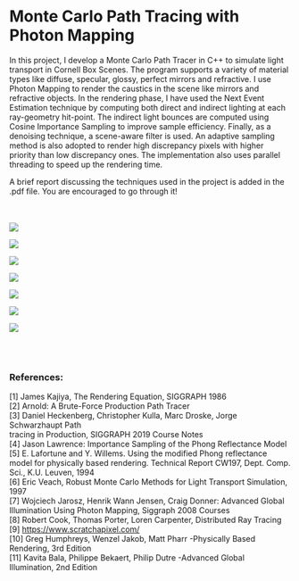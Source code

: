 # Monte Carlo Path Tracing with Photon Mapping

In this project, I develop a Monte Carlo Path Tracer in C++ to simulate light transport in Cornell Box Scenes. The program supports a variety of material types like diffuse, specular, glossy, perfect mirrors and refractive. I use Photon Mapping to render the caustics in the scene like mirrors and refractive objects. In the rendering phase, I have used the Next Event Estimation technique by computing both direct and indirect lighting at each ray-geometry hit-point. The indirect light bounces are computed using Cosine Importance Sampling to improve sample efficiency. Finally, as a denoising technique, a scene-aware filter is used. An adaptive sampling method is also adopted to render high discrepancy pixels with higher priority than low discrepancy ones. The implementation also uses parallel threading to speed up the rendering time.


A brief report discussing the techniques used in the project is added in the .pdf file. You are encouraged to go through it!
<br><br><br>

![](./Renders/1.png)

![](./Renders/2.PNG)

![](./Renders/3.PNG)

![](./Renders/5.PNG)

![](./Renders/6.PNG)

![](./Renders/7.PNG)

![](./Renders/8.PNG)


<br><br>
### References:

[1]	James Kajiya, The Rendering Equation, SIGGRAPH 1986<br>
[2]	Arnold: A Brute-Force Production Path Tracer<br>
[3]	Daniel Heckenberg, Christopher Kulla, Marc Droske, Jorge Schwarzhaupt Path<br> tracing in Production, SIGGRAPH 2019 Course Notes<br>
[4]	Jason Lawrence: Importance Sampling of the Phong Reflectance Model<br>
[5]	E. Lafortune and Y. Willems. Using the modified Phong reflectance model for physically based rendering. Technical Report CW197, Dept. Comp. Sci., K.U. Leuven, 1994<br>
[6]	Eric Veach, Robust Monte Carlo Methods for Light Transport Simulation, 1997<br>
[7]	Wojciech Jarosz, Henrik Wann Jensen, Craig Donner: Advanced Global Illumination Using Photon Mapping, Siggraph 2008 Courses<br>
[8]	Robert Cook, Thomas Porter, Loren Carpenter, Distributed Ray Tracing<br>
[9]	https://www.scratchapixel.com/<br>
[10]	Greg Humphreys, Wenzel Jakob, Matt Pharr -Physically Based Rendering, 3rd Edition<br>
[11]	Kavita Bala, Philippe Bekaert, Philip Dutre -Advanced Global Illumination, 2nd Edition<br>
